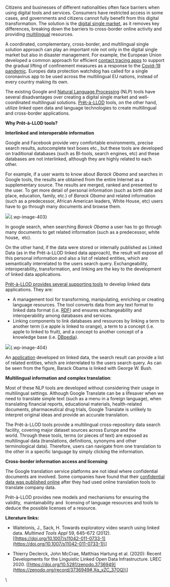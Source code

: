 Citizens and businesses of different nationalities often face barriers
when using digital tools and services. Consumers have restricted access
in some cases, and governments and citizens cannot fully benefit from
this digital transformation. The solution is the [digital single
market](https://en.wikipedia.org/wiki/Digital_Single_Market), as it
removes key differences, breaking down the barriers to cross-border
online activity and providing
[multilingual](https://en.wikipedia.org/wiki/Multilingualism)
resources. 

A coordinated, complementary, cross-border, and multilingual single
solution approach can play an important role not only in the digital
single market but also in disaster management. For example, the European
Union developed a common approach for efficient [contact tracing
apps](https://ec.europa.eu/commission/presscorner/detail/en/ip_20_670)
to support the gradual lifting of confinement measures as a response to
the [Covid-19
pandemic](https://en.wikipedia.org/wiki/COVID-19_pandemic). Europes data
protection watchdog has called for a single coronavirus app to be used
across the multilingual EU nations, instead of every country making its
own. 

The existing Google and [Natural Language
Processing](https://en.wikipedia.org/wiki/Natural_language_processing)
(NLP) tools have several disadvantages over creating a digital single
market and well-coordinated multilingual solutions.
[Prêt-à-LLOD](https://www.pret-a-llod.eu/tools-and-services/) tools, on
the other hand, utilize linked open data and language technologies to
create multilingual and cross-border applications.

**Why Prêt-à-LLOD tools?**

**Interlinked and interoperable information**

Google and Facebook provide very comfortable environments, precise
search results, autocomplete text boxes etc., but these tools are
developed on traditional databases (such as BI-tools, search engines,
etc) and these databases are not interlinked, although they are highly
related to each other. 

For example, if a user wants to know about *Barack Obama* and searches
in Google tools, the results are obtained from the entire Internet as a
supplementary source. The results are merged, ranked and presented to
the user. To get more detail of personal information (such as birth date
and place, education, family, etc.) of *Barack Obama* and related
information (such as a predecessor, African American leaders, White
House, etc) users have to go through many documents and browse them.

![](https://www.pret-a-llod.eu/wp-content/uploads/2020/05/Obama-1024x551.png){.wp-image-403}

In google search, when searching *Barack Obama* a user has to go through
many documents to get related information (such as a predecessor, white
house,  etc).

On the other hand, if the data were stored or internally published as
Linked Data (as in the Prêt-à-LLOD linked data approach), the result
will expose all this personal information and also a list of related
entities, which are semantically interrelated to the users search query.
Exchangeability, interoperability, transformation, and linking are the
key to the development of linked data applications.

[Prêt-à-LLOD provides several supporting
tools](https://www.pret-a-llod.eu/software-and-resource-descriptions/)
to develop linked data applications. They are:

-   A management tool for transforming, manipulating, enriching or
    creating language resources. The tool converts data from any text
    format to linked data format (i.e. [RDF](https://www.w3.org/RDF/))
    and ensures exchangeability and interoperability among databases and
    services.
-   Linking components to link databases and resources by linking a term
    to another term (i.e apple is linked to orange), a term to a concept
    (i.e. apple to linked to fruit), and a concept to another concept of
    a knowledge base (i.e. [DBpedia](https://wiki.dbpedia.org/)).

![](https://www.pret-a-llod.eu/wp-content/uploads/2020/05/Obama-Bush-613x1024.png){.wp-image-404}

An [application](https://doi.org/10.1007/s11042-011-0733-1) developed on
linked data, the search result can provide a list of related entities,
which are interrelated to the users search query. As can be seen from
the figure, Barack Obama is linked with George W. Bush.

**Multilingual information and complex translation**: 

Most of these NLP tools are developed without considering their usage in
multilingual settings. Although Google Translate can be a lifesaver when
we need to translate simple text (such as a menu in a foreign language),
when translating financial reports, educational materials,
health-related documents, pharmaceutical drug trials, Google Translate
is unlikely to interpret original ideas and provide an accurate
translation. 

The Prêt-à-LLOD tools provide a multilingual cross-repository data
search facility, covering major dataset sources across Europe and the
world. Through these tools, terms (or pieces of text) are exposed as
multilingual data (translations, definitions, synonyms and other
terminological data). Therefore, users can navigate from one translation
to the other in a specific language by simply clicking the information.
 

**Cross-border information access and licensing**: 

The Google translation service platforms are not ideal where
confidential documents are involved. Some companies have found that
their [confidential data was published
online](https://qz.com/1075524/if-you-value-your-privacy-be-careful-with-online-translation-tools/)
after they had used online translation tools to translate company data. 

Prêt-à-LLOD provides new models and mechanisms for ensuring the ​
validity​, ​ maintainability and ​ licensing of language resources and
tools to deduce the possible licenses of a resource.

**Literature links:**

-   Waitelonis, J., Sack, H. Towards exploratory video search using
    linked data. *Multimed Tools Appl* 59, 645–672 (2012).
    [\[https://doi.org/10.1007/s11042-011-0733-1](https://doi.org/10.1007/s11042-011-0733-1)\]

<!-- -->

-   Thierry Declerck, John McCrae, Matthias Hartung et al. (2020):
    Recent Developments for the Linguistic Linked Open Data
    Infrastructure. LREC 2020.
    \[[https://doi.org/10.5281/zenodo.3736949](https://zenodo.org/record/3736949#.Xq_xZC_37OQ)\]

\
